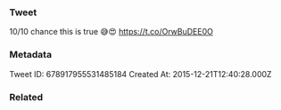 ### Tweet
10/10 chance this is true 😅😍 https://t.co/OrwBuDEE0O

### Metadata
Tweet ID: 678917955531485184
Created At: 2015-12-21T12:40:28.000Z

### Related

